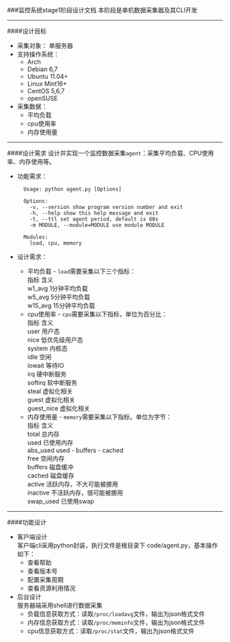 ###监控系统stage1阶段设计文档
本阶段是单机数据采集器及其CLI开发

------------------------------------

####设计目标
* 采集对象： 单服务器
* 支持操作系统：
	* Arch
	* Debian 6,7
	* Ubuntu 11.04+
	* Linux Mint16+
	* CentOS 5,6,7
	* openSUSE
* 采集数据：
	* 平均负载
	* cpu使用率
	* 内存使用量

-----------------------------------------

####设计需求
设计并实现一个监控数据采集`agent`：采集平均负载、CPU使用率、内存使用等。

* 功能需求：

        Usage: python agent.py [Options]

        Options:
		  -v, --version show program version number and exit
		  -h, --help show this help message and exit
		  -t, --ttl set agent period, default is 60s
		  -m MODULE, --module=MODULE use module MODULE 

        Modules:
		  load, cpu, memory

* 设计需求：
	* 平均负载 - `load`需要采集以下三个指标：  
指标        含义  
w1\_avg    1分钟平均负载  
w5\_avg    5分钟平均负载  
w15\_avg   15分钟平均负载  
	* cpu使用率 - `cpu`需要采集以下指标，单位为百分比：  
指标  含义  
user 用户态  
nice 低优先级用户态  
system 内核态  
idle 空闲  
iowait 等待IO  
irq 硬中断服务  
softirq 软中断服务  
steal 虚拟化相关  
guest 虚拟化相关  
guest_nice 虚拟化相关  
	* 内存使用量 - `memory`需要采集以下指标，单位为字节：  
指标  含义  
total 总内存  
used 已使用内存  
abs_used used - buffers - cached  
free 空闲内存  
buffers 磁盘缓冲  
cached 磁盘缓存  
active 活跃内存，不大可能被挪用  
inactive 不活跃内存，很可能被挪用  
swap_used 已使用swap  

----------------------------------------

####功能设计
* 客户端设计  
客户端cli采用python封装，执行文件是根目录下 code/agent.py，基本操作如下：
	* 查看帮助
	* 查看版本号
	* 配置采集周期
	* 查看资源利用情况
* 后台设计  
服务器端采用shell进行数据采集
	* 负载信息获取方式：读取`/proc/loadavg`文件，输出为json格式文件
	* 内存信息获取方式：读取`/proc/meminfo`文件，输出为json格式文件
	* cpu信息获取方式：读取`/proc/stat`文件，输出为json格式文件
 
